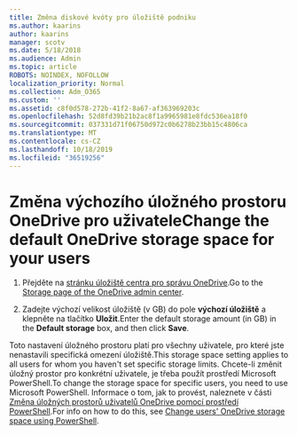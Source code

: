 ```yaml
---
title: Změna diskové kvóty pro úložiště podniku
ms.author: kaarins
author: kaarins
manager: scotv
ms.date: 5/18/2018
ms.audience: Admin
ms.topic: article
ROBOTS: NOINDEX, NOFOLLOW
localization_priority: Normal
ms.collection: Adm_O365
ms.custom: ''
ms.assetid: c8f0d578-272b-41f2-8a67-af363969203c
ms.openlocfilehash: 52d8fd39b21b2ac8f1a9965981e8fdc536ea18f0
ms.sourcegitcommit: 037331d71f06750d972c0b6278b23bb15c4806ca
ms.translationtype: MT
ms.contentlocale: cs-CZ
ms.lasthandoff: 10/18/2019
ms.locfileid: "36519256"
---
```

# <a name="change-the-default-onedrive-storage-space-for-your-users"></a><span data-ttu-id="3ea3f-102">Změna výchozího úložného prostoru OneDrive pro uživatele</span><span class="sxs-lookup"><span data-stu-id="3ea3f-102">Change the default OneDrive storage space for your users</span></span>

1. <span data-ttu-id="3ea3f-103">Přejděte na [stránku úložiště centra pro správu OneDrive](https://admin.onedrive.com/?v=StorageSettings).</span><span class="sxs-lookup"><span data-stu-id="3ea3f-103">Go to the [Storage page of the OneDrive admin center](https://admin.onedrive.com/?v=StorageSettings).</span></span>
    
2. <span data-ttu-id="3ea3f-104">Zadejte výchozí velikost úložiště (v GB) do pole **výchozí úložiště** a klepněte na tlačítko **Uložit**.</span><span class="sxs-lookup"><span data-stu-id="3ea3f-104">Enter the default storage amount (in GB) in the **Default storage** box, and then click **Save**.</span></span>
    
<span data-ttu-id="3ea3f-105">Toto nastavení úložného prostoru platí pro všechny uživatele, pro které jste nenastavili specifická omezení úložiště.</span><span class="sxs-lookup"><span data-stu-id="3ea3f-105">This storage space setting applies to all users for whom you haven't set specific storage limits.</span></span> <span data-ttu-id="3ea3f-106">Chcete-li změnit úložný prostor pro konkrétní uživatele, je třeba použít prostředí Microsoft PowerShell.</span><span class="sxs-lookup"><span data-stu-id="3ea3f-106">To change the storage space for specific users, you need to use Microsoft PowerShell.</span></span> <span data-ttu-id="3ea3f-107">Informace o tom, jak to provést, naleznete v části [Změna úložných prostorů uživatelů OneDrive pomocí prostředí PowerShell](https://go.microsoft.com/fwlink/?linkid=866402).</span><span class="sxs-lookup"><span data-stu-id="3ea3f-107">For info on how to do this, see [Change users' OneDrive storage space using PowerShell](https://go.microsoft.com/fwlink/?linkid=866402).</span></span>
  

